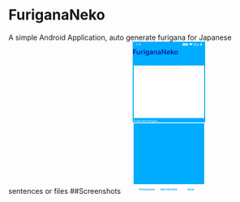 # FuriganaNeko
A simple Android Application, auto generate furigana for Japanese sentences or files
##Screenshots
<img src="art/Screenshot_20200328-152959.jpg" height="300" hspace="20">